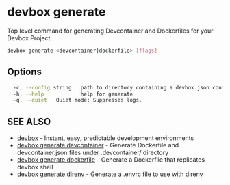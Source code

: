 # devbox generate

Top level command for generating Devcontainer and Dockerfiles for your Devbox Project. 

```bash
devbox generate <devcontainer|dockerfile> [flags]
```

## Options

```bash
  -c, --config string   path to directory containing a devbox.json config file
  -h, --help            help for generate
  -q, --quiet   Quiet mode: Suppresses logs.
```

## SEE ALSO

* [devbox](devbox.md)	 - Instant, easy, predictable development environments
* [devbox generate devcontainer](devbox_generate_devcontainer.md)	 - Generate Dockerfile and devcontainer.json files under .devcontainer/ directory
* [devbox generate dockerfile](devbox_generate_dockerfile.md)	 - Generate a Dockerfile that replicates devbox shell
* [devbox generate direnv](devbox_generate_direnv.md)  - Generate a .envrc file to use with direnv

